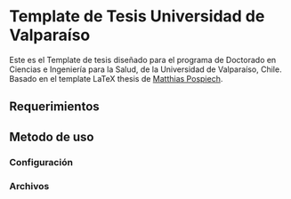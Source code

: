 # Template de Tesis Universidad de Valparaíso

Este es el Template de tesis diseñado para el programa de Doctorado en Ciencias e Ingeniería para la Salud, de la Universidad de Valparaíso, Chile.
Basado en el template LaTeX thesis de [Matthias Pospiech](https://www.matthiaspospiech.de/latex/templates/thesis/).

## Requerimientos


## Metodo de uso
### Configuración

### Archivos

